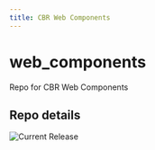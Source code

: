 ```yaml
---
title: CBR Web Components
---
```


# web_components
Repo for CBR Web Components


## Repo details

![Current Release](https://img.shields.io/badge/release-v0.8.1-blue)

